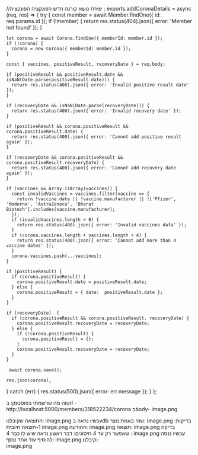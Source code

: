 //יצירת נושא קורנה חדש
הפונקציה 
הפונקציה :
exports.addCoronaDetails = async (req, res) => {
  try {
    const member = await Member.findOne({ id: req.params.id });
    if (!member) {
      return res.status(404).json({ error: 'Member not found' });
    }

    let corona = await Corona.findOne({ memberId: member.id });
    if (!corona) {
      corona = new Corona({ memberId: member.id });
    }

    const { vaccines, positiveResult, recoveryDate } = req.body;

    if (positiveResult && positiveResult.date && isNaN(Date.parse(positiveResult.date))) {
      return res.status(400).json({ error: 'Invalid positive result date' });
    }

    if (recoveryDate && isNaN(Date.parse(recoveryDate))) {
      return res.status(400).json({ error: 'Invalid recovery date' });
    }

    if (positiveResult && corona.positiveResult && corona.positiveResult.date) {
      return res.status(400).json({ error: 'Cannot add positive result again' });
    }

    if (recoveryDate && corona.positiveResult && corona.positiveResult.recoveryDate) {
      return res.status(400).json({ error: 'Cannot add recovery date again' });
    }

    if (vaccines && Array.isArray(vaccines)) {
      const invalidVaccines = vaccines.filter(vaccine => {
        return !vaccine.date || !vaccine.manufacturer || !['Pfizer', 'Moderna', 'AstraZeneca', 'Bharat Biotech'].includes(vaccine.manufacturer);
      });
      if (invalidVaccines.length > 0) {
        return res.status(400).json({ error: 'Invalid vaccines data' });
      }
      if (corona.vaccines.length + vaccines.length > 4) {
        return res.status(400).json({ error: 'Cannot add more than 4 vaccine dates' });
      }
      corona.vaccines.push(...vaccines);
    }

    if (positiveResult) {
      if (corona.positiveResult) {
        corona.positiveResult.date = positiveResult.date;
      } else {
        corona.positiveResult = { date:  positiveResult.date };
      }
    }

    if (recoveryDate)  {
      if (corona.positiveResult && corona.positiveResult. recoveryDate) {
        corona.positiveResult.recoveryDate = recoveryDate;
      } else {
        if (!corona.positiveResult) {
          corona.positiveResult = {};
        }
        corona.positiveResult.recoveryDate = recoveryDate;
      }
    }

     await corona.save();

    res.json(corona);
  } catch (err) {
    res.status(500).json({ error: err.message });
  }
};


זה מה שרשמתי בפוסטמן:
בurl -http://localhost:5000/members/318522234/corona
בbody-
image.png

התוצאה שקיבלנו:
image.png
עכשיו נראה בdb שזה באמת נוצר:
image.png
בדיקות:
1-תוצאה חיובית 
image.png
ההודעה:
image.png
תוצאה:
image.png
בדיקה שאפשר רק עד 4 חיסונים:
דבר ראשון נראה שיש לו כבר 4 :
image.png
עכשיו ננסה להוסיף עוד אחד נוסף:
image.png
וקיבלנו:  
image.png